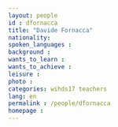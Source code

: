 ```yaml
---
layout: people
id : dfornacca
title: "Davide Fornacca"
nationality:
spoken_languages :
background :
wants_to_learn :
wants_to_achieve :
leisure :
photo :
categories: wihds17 teachers
lang: en
permalink : /people/dfornacca
homepage : 
---
```

